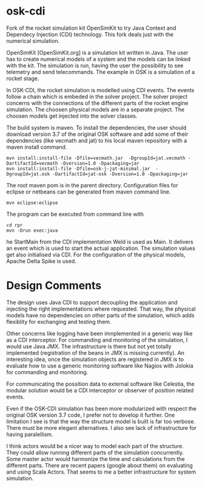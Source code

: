osk-cdi
=======

Fork of the rocket simulation kit OpenSimKit to try Java Context and Dependecy Injection (CDI) technology. This fork deals just with the numerical simulation.

OpenSimKit [OpenSimKit.org] is a simulation kit written in Java. The user has to create numerical models of a system and the models can be linked with the kit. The simulation is run, having the user the possibility to see telemetry and send telecommands. The example in OSK is a simulation of a rocket stage. 

In OSK-CDI, the rocket simulation is modelled using CDI events. The events follow a chain which is embeded in the solver project. The solver project concerns with the connections of the different parts of the rocket engine simulation. The choosen physical models are in a separate project. The choosen models get injected into the solver classes. 

The build system is maven. To install the dependencies, the user should download version 3.7 of the original OSK software and add some of their dependencies (like vecmath and jat) to his local maven repository with a maven install command.

	mvn install:install-file -Dfile=vecmath.jar  -DgroupId=jat.vecmath -DartifactId=vecmath -Dversion=1.0 -Dpackaging=jar
	mvn install:install-file -Dfile=osk-j-jat-minimal.jar  -DgroupId=jat.osk -DartifactId=jat-osk -Dversion=1.0 -Dpackaging=jar 

The root maven pom is in the parent directory. Configuration files for eclipse or netbeans can be generated from maven command line.

	mvn eclipse:eclipse

The program can be executed from command line with 

	cd rpr
	mvn -Drun exec:java

he StartMain from the CDI implementation Weld is used as Main. It delivers an event which is used to start the actual application.
The simulation values get also initialised via CDI. For the configuration of the physical models, Apache Delta Spike is used. 

Design Comments
===============
The design uses Java CDI to support decoupling the application and injecting the right implementations where requested. That way, the physical models have no dependencies on other parts of the simulation, which adds flexiblity for exchanging and testing them. 

Other concerns like logging have been imnplemented in a generic way like as a CDI interceptor. For commanding and monitoring of the simulation, I would use Java JMX. The infrastructure is there but not yet totally implemented (registration of the beans in JMX is missing currently). An interesting idea, once the simulation objects are registered in JMX is to evaluate how to use a generic monitoring software like Nagios with Jolokia for commanding and monitoring. 

For communicating the possition data to external software like Celestia, the modular solution would be a CDI interceptor or observer of position related events.
 
Even if the OSK-CDI simulation has been more modularized with respect the original OSK version 3.7 code, I prefer not to develop it further. One limitation I see is that the way the structure model is built is far too verbose. There must be more elegant alternatives. I also see lack of infrastructure for having paralellism. 

I think actors would be a nicer way to model each part of the structure. They could allow running different parts of the simulation concurrently. Some master actor would harmonize the time and calculations from the different parts. There are recent papers (google about them) on evaluating and using Scala Actors. That seems to me a better infrastructure for system simulation.





